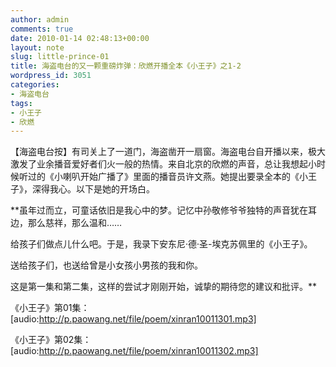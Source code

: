 ```yaml
---
author: admin
comments: true
date: 2010-01-14 02:48:13+00:00
layout: note
slug: little-prince-01
title: 海盗电台的又一颗重磅炸弹：欣燃开播全本《小王子》之1-2
wordpress_id: 3051
categories:
- 海盗电台
tags:
- 小王子
- 欣燃
---
```


【海盗电台按】有司关上了一道门，海盗凿开一扇窗。海盗电台自开播以来，极大激发了业余播音爱好者们火一般的热情。来自北京的欣燃的声音，总让我想起小时候听过的《小喇叭开始广播了》里面的播音员许文燕。她提出要录全本的《小王子》，深得我心。以下是她的开场白。

**虽年过而立，可童话依旧是我心中的梦。记忆中孙敬修爷爷独特的声音犹在耳边，那么慈祥，那么温和……

给孩子们做点儿什么吧。于是，我录下安东尼·德·圣-埃克苏佩里的《小王子》。

送给孩子们，也送给曾是小女孩小男孩的我和你。

这是第一集和第二集，这样的尝试才刚刚开始，诚挚的期待您的建议和批评。**

《小王子》第01集：[audio:http://p.paowang.net/file/poem/xinran10011301.mp3]

《小王子》第02集：[audio:http://p.paowang.net/file/poem/xinran10011302.mp3]
